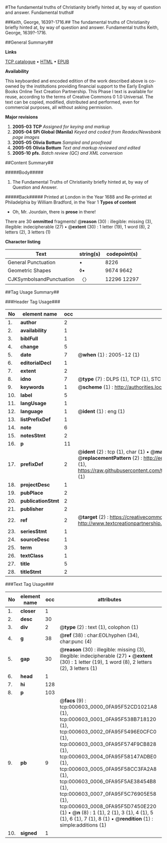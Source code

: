 #The fundamental truths of Christianity briefly hinted at, by way of question and answer. Fundamental truths#

##Keith, George, 1639?-1716.##
The fundamental truths of Christianity briefly hinted at, by way of question and answer.
Fundamental truths
Keith, George, 1639?-1716.

##General Summary##

**Links**

[TCP catalogue](http://www.ota.ox.ac.uk/tcp/)  • 
[HTML](http://tei.it.ox.ac.uk/tcp/Texts-HTML/free/N00/N00478.html)  • 
[EPUB](http://tei.it.ox.ac.uk/tcp/Texts-EPUB/free/N00/N00478.epub)

**Availability**

This keyboarded and encoded edition of the
	       work described above is co-owned by the institutions
	       providing financial support to the Early English Books
	       Online Text Creation Partnership. This Phase I text is
	       available for reuse, according to the terms of Creative
	       Commons 0 1.0 Universal. The text can be copied,
	       modified, distributed and performed, even for
	       commercial purposes, all without asking permission.

**Major revisions**

1. __2005-03__ __TCP__ *Assigned for keying and markup*
1. __2005-04__ __SPi Global (Manila)__ *Keyed and coded from Readex/Newsbank page images*
1. __2005-05__ __Olivia Bottum__ *Sampled and proofread*
1. __2005-05__ __Olivia Bottum__ *Text and markup reviewed and edited*
1. __2005-10__ __pfs.__ *Batch review (QC) and XML conversion*

##Content Summary##

#####Body#####

1. The Fundamental Truths of Christianity briefly hinted at, by way of Question and Answer.

#####Back#####
Printed at London in the Year 1688 and Re-printed at Philadelphia by William Bradford, in the Year 1
**Types of content**

  * Oh, Mr. Jourdain, there is **prose** in there!

There are 30 **ommitted** fragments! 
 @__reason__ (30) : illegible: missing (3), illegible: indecipherable (27)  •  @__extent__ (30) : 1 letter (19), 1 word (8), 2 letters (2), 3 letters (1)

**Character listing**


|Text|string(s)|codepoint(s)|
|---|---|---|
|General Punctuation|•|8226|
|Geometric Shapes|◊▪|9674 9642|
|CJKSymbolsandPunctuation|〈〉|12296 12297|

##Tag Usage Summary##

###Header Tag Usage###

|No|element name|occ|attributes|
|---|---|---|---|
|1.|__author__|2||
|2.|__availability__|1||
|3.|__biblFull__|1||
|4.|__change__|5||
|5.|__date__|7| @__when__ (1) : 2005-12 (1)|
|6.|__editorialDecl__|1||
|7.|__extent__|2||
|8.|__idno__|7| @__type__ (7) : DLPS (1), TCP (1), STC (2), NOTIS (1), IMAGE-SET (1), EVANS-CITATION (1)|
|9.|__keywords__|1| @__scheme__ (1) : http://authorities.loc.gov/ (1)|
|10.|__label__|5||
|11.|__langUsage__|1||
|12.|__language__|1| @__ident__ (1) : eng (1)|
|13.|__listPrefixDef__|1||
|14.|__note__|6||
|15.|__notesStmt__|2||
|16.|__p__|11||
|17.|__prefixDef__|2| @__ident__ (2) : tcp (1), char (1)  •  @__matchPattern__ (2) : ([0-9\-]+):([0-9IVX]+) (1), (.+) (1)  •  @__replacementPattern__ (2) : http://eebo.chadwyck.com/downloadtiff?vid=$1&page=$2 (1), https://raw.githubusercontent.com/textcreationpartnership/Texts/master/tcpchars.xml#$1 (1)|
|18.|__projectDesc__|1||
|19.|__pubPlace__|2||
|20.|__publicationStmt__|2||
|21.|__publisher__|2||
|22.|__ref__|2| @__target__ (2) : https://creativecommons.org/publicdomain/zero/1.0/ (1), http://www.textcreationpartnership.org/docs/. (1)|
|23.|__seriesStmt__|1||
|24.|__sourceDesc__|1||
|25.|__term__|3||
|26.|__textClass__|1||
|27.|__title__|5||
|28.|__titleStmt__|2||


###Text Tag Usage###

|No|element name|occ|attributes|
|---|---|---|---|
|1.|__closer__|1||
|2.|__desc__|30||
|3.|__div__|2| @__type__ (2) : text (1), colophon (1)|
|4.|__g__|38| @__ref__ (38) : char:EOLhyphen (34), char:punc (4)|
|5.|__gap__|30| @__reason__ (30) : illegible: missing (3), illegible: indecipherable (27)  •  @__extent__ (30) : 1 letter (19), 1 word (8), 2 letters (2), 3 letters (1)|
|6.|__head__|1||
|7.|__hi__|128||
|8.|__p__|103||
|9.|__pb__|9| @__facs__ (9) : tcp:000603_0000_0FA95F52CD1021A8 (1), tcp:000603_0001_0FA95F538B718120 (1), tcp:000603_0002_0FA95F5496E0CFC0 (1), tcp:000603_0003_0FA95F574F9CB828 (1), tcp:000603_0004_0FA95F58147ADBE0 (1), tcp:000603_0005_0FA95F58CC3FA2A8 (1), tcp:000603_0006_0FA95F5AE38454B8 (1), tcp:000603_0007_0FA95F5C76905E58 (1), tcp:000603_0008_0FA95F5D7450E220 (1)  •  @__n__ (8) : 1 (1), 2 (1), 3 (1), 4 (1), 5 (1), 6 (1), 7 (1), 8 (1)  •  @__rendition__ (1) : simple:additions (1)|
|10.|__signed__|1||
